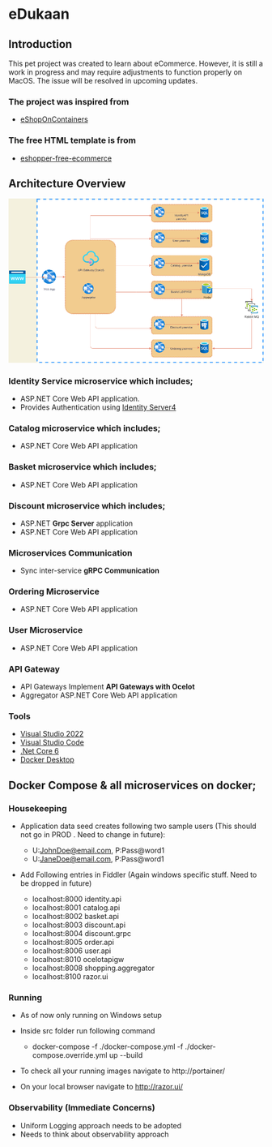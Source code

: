 # eDukaan

## Introduction

This pet project was created to learn about eCommerce. However, it is still a work in progress and may require adjustments to function properly on MacOS. The issue will be resolved in upcoming updates.

### The project was inspired from

- [eShopOnContainers](https://github.com/dotnet-architecture/eShopOnContainers "eShopOnContainers")

### The free HTML template is from

- [eshopper-free-ecommerce](https://themehunt.com/item/1524993-eshopper-free-ecommerce-html-template)

## Architecture Overview

![Architecture](eDukaan.png)

### Identity Service microservice which includes;

- ASP.NET Core Web API application.
- Provides Authentication using [Identity Server4](https://identityserver4.readthedocs.io/en/latest/)

### Catalog microservice which includes;

- ASP.NET Core Web API application

### Basket microservice which includes;

- ASP.NET Core Web API application

### Discount microservice which includes;

- ASP.NET **Grpc Server** application
- ASP.NET Core Web API application

### Microservices Communication

- Sync inter-service **gRPC Communication**

### Ordering Microservice

- ASP.NET Core Web API application

### User Microservice

- ASP.NET Core Web API application

### API Gateway

- API Gateways Implement **API Gateways with Ocelot**
- Aggregator ASP.NET Core Web API application

### Tools

- [Visual Studio 2022](https://visualstudio.microsoft.com/downloads/)
- [Visual Studio Code](https://code.visualstudio.com/Download/)
- [.Net Core 6 ](https://dotnet.microsoft.com/download/dotnet-core)
- [Docker Desktop](https://www.docker.com/products/docker-desktop)

## Docker Compose & all microservices on docker;

### Housekeeping

- Application data seed creates following two sample users (This should not go in PROD . Need to change in future):

  - U:JohnDoe@email.com, P:Pass@word1
  - U:JaneDoe@email.com, P:Pass@word1

- Add Following entries in Fiddler (Again windows specific stuff. Need to be dropped in future)
  - localhost:8000 identity.api
  - localhost:8001 catalog.api
  - localhost:8002 basket.api
  - localhost:8003 discount.api
  - localhost:8004 discount.grpc
  - localhost:8005 order.api
  - localhost:8006 user.api
  - localhost:8010 ocelotapigw
  - localhost:8008 shopping.aggregator
  - localhost:8100 razor.ui

### Running

- As of now only running on Windows setup
- Inside src folder run following command

  - docker-compose -f ./docker-compose.yml -f ./docker-compose.override.yml up --build

- To check all your running images navigate to http://portainer/
- On your local browser navigate to http://razor.ui/

### Observability (Immediate Concerns)

- Uniform Logging approach needs to be adopted
- Needs to think about observability approach
